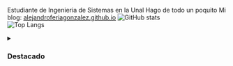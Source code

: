 Estudiante de Ingenieria de Sistemas en la Unal
Hago de todo un poquito
Mi blog: [alejandroferiagonzalez.github.io](https://alejandroferiagonzalez.github.io/)
![GitHub stats](https://github-readme-stats.vercel.app/api?username=AlejandroFeriaGonzalez&show_icons=true&theme=tokyonight)
<br/>
![Top Langs](https://github-readme-stats.vercel.app/api/top-langs/?username=AlejandroFeriaGonzalez&theme=tokyonight)

  <details><summary><h3>Destacado</h3></summary>
  <img src=https://github-readme-stats.vercel.app/api/pin/?username=AlejandroFeriaGonzalez&repo=apuntado_pygame&theme=tokyonight alt=repo_game />
  <br/>
  <img src=https://github-readme-stats.vercel.app/api/pin/?username=AlejandroFeriaGonzalez&repo=pdf_estadistica&theme=tokyonight alt=repo_game />
</details>
